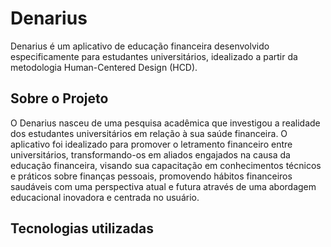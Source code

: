 # Denarius

Denarius é um aplicativo de educação financeira desenvolvido especificamente para estudantes universitários, idealizado a partir da metodologia Human-Centered Design (HCD).

## Sobre o Projeto

O Denarius nasceu de uma pesquisa acadêmica que investigou a realidade dos estudantes universitários em relação à sua saúde financeira. 
O aplicativo foi idealizado para promover o letramento financeiro entre universitários, transformando-os em aliados engajados na causa da educação financeira, visando sua capacitação em conhecimentos técnicos e práticos sobre finanças pessoais, promovendo hábitos financeiros saudáveis com uma perspectiva atual e futura através de uma abordagem educacional inovadora e centrada no usuário.

## Tecnologias utilizadas


